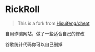# RickRoll

> This is a fork from [Hisuifeng/cheat](https://github.com/Hisuifeng/cheat)

自用诈骗网站，做了一些适合自己的修改

谷歌统计代码你可以自己删掉
